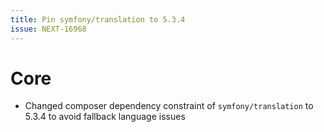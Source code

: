 ```yaml
---
title: Pin symfony/translation to 5.3.4
issue: NEXT-16968
---
```

# Core
* Changed composer dependency constraint of `symfony/translation` to 5.3.4 to avoid fallback language issues
